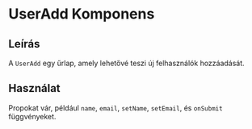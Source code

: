 # UserAdd Komponens

## Leírás
A `UserAdd` egy űrlap, amely lehetővé teszi új felhasználók hozzáadását.

## Használat
Propokat vár, például `name`, `email`, `setName`, `setEmail`, és `onSubmit` függvényeket.